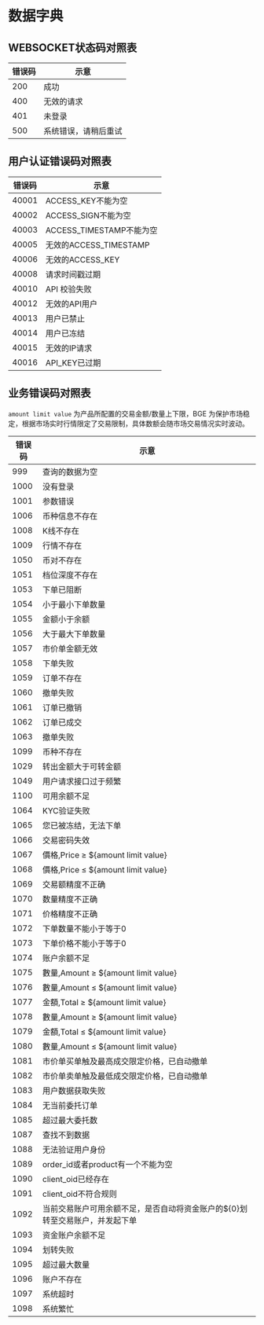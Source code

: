 # 数据字典


## WEBSOCKET状态码对照表
<a id="WSERR"></a>

| 错误码 | 示意         |
|-----|------------|
| 200 | 成功         |
| 400 | 无效的请求      |
| 401 | 未登录        |
| 500 | 系统错误，请稍后重试 |


## 用户认证错误码对照表

<a id="ERR2"></a>

| 错误码   | 示意                                      |
|-------|-----------------------------------------|
| 40001 | ACCESS_KEY不能为空                          |
| 40002 | ACCESS_SIGN不能为空                         |
| 40003 | ACCESS_TIMESTAMP不能为空                    |
| 40005 | 无效的ACCESS_TIMESTAMP                     |
| 40006 | 无效的ACCESS_KEY                           |
| 40008 | 请求时间戳过期                                 |
| 40010 | API 校验失败                                |
| 40012 | 无效的API用户                                |
| 40013 | 用户已禁止                                   |
| 40014 | 用户已冻结                                   |
| 40015 | 无效的IP请求                                 |
| 40016 | API_KEY已过期                                 |

## 业务错误码对照表

`amount limit value` 为产品所配置的交易金额/数量上下限，BGE 为保护市场稳定，根据市场实时行情限定了交易限制，具体数额会随市场交易情况实时波动。
<a id="ERR1"></a>

| 错误码  | 示意                                |
|------|-----------------------------------|
| 999  | 查询的数据为空                           |
| 1000 | 没有登录                              |
| 1001 | 参数错误                              |
| 1006 | 币种信息不存在                           |
| 1008 | K线不存在                             |
| 1009 | 行情不存在                             |
| 1050 | 币对不存在                             |
| 1051 | 档位深度不存在                           |
| 1053 | 下单已阻断                             |
| 1054 | 小于最小下单数量                          |
| 1055 | 金额小于余额                            |
| 1056 | 大于最大下单数量                          |
| 1057 | 市价单金额无效                           |
| 1058 | 下单失败                              |
| 1059 | 订单不存在                             |
| 1060 | 撤单失败                              |
| 1061 | 订单已撤销                             |
| 1062 | 订单已成交                             |
| 1063 | 撤单失败                              |
| 1099 | 币种不存在                             |
| 1029 | 转出金额大于可转金额                        |
| 1049 | 用户请求接口过于频繁                        |
| 1100 | 可用余额不足                            |
| 1064 | KYC验证失败                           |
| 1065 | 您已被冻结，无法下单                        |
| 1066 | 交易密码失效                            |
| 1067 | 價格,Price ≥ ${amount limit value}  |
| 1068 | 價格,Price ≤ ${amount limit value}  |
| 1069 | 交易额精度不正确                          |
| 1070 | 数量精度不正确                           |
| 1071 | 价格精度不正确                           |
| 1072 | 下单数量不能小于等于0                          |
| 1073 | 下单价格不能小于等于0                          |
| 1074 | 账户余额不足                            |
| 1075 | 數量,Amount ≥ ${amount limit value} |
| 1076 | 數量,Amount ≤ ${amount limit value} |
| 1077 | 金額,Total ≥ ${amount limit value}  |
| 1078 | 數量,Amount ≥ ${amount limit value} |
| 1079 | 金額,Total ≤ ${amount limit value}  |
| 1080 | 數量,Amount ≤ ${amount limit value} |
| 1081 | 市价单买单触及最高成交限定价格，已自动撤单             |
| 1082 | 市价单卖单触及最低成交限定价格，已自动撤单             |
| 1083 | 用户数据获取失败                          |
| 1084 | 无当前委托订单                           |
| 1085 | 超过最大委托数                           |
| 1087 | 查找不到数据                            |
| 1088 | 无法验证用户身份                            |
| 1089 | order_id或者product有一个不能为空                            |
| 1090 | client_oid已经存在                            |
| 1091 | client_oid不符合规则                            |
| 1092 | 当前交易账户可用余额不足，是否自动将资金账户的${0}划转至交易账户，并发起下单                            |
| 1093 | 资金账户余额不足                            |
| 1094 | 划转失败                            |
| 1095 | 超过最大数量                            |
| 1096 | 账户不存在                             |
| 1097 | 系统超时                             |
| 1098 | 系统繁忙                             |
